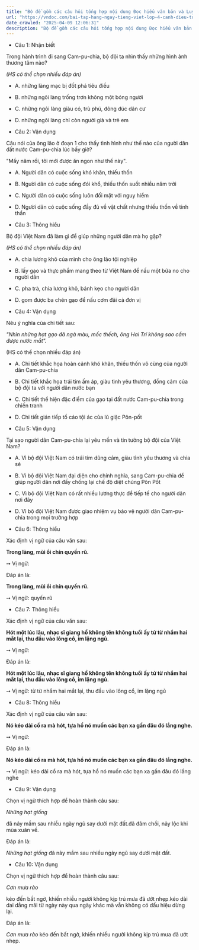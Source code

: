 ```yaml
---
title: "Bộ đề gồm các câu hỏi tổng hợp nội dung Đọc hiểu văn bản và Luyện từ và câu được học ở Tuần 20 trong chương trình Tiếng Việt lớp 4 Tập 2 Cánh Diều."
url: "https://vndoc.com/bai-tap-hang-ngay-tieng-viet-lop-4-canh-dieu-tuan-20-thu-3-334520"
date_crawled: "2025-04-09 12:06:31"
description: "Bộ đề gồm các câu hỏi tổng hợp nội dung Đọc hiểu văn bản và Luyện từ và câu được học ở Tuần 20 trong chương trình Tiếng Việt lớp 4 Tập 2 Cánh Diều."
---
```


* Câu 1:  Nhận biết

Trong hành trình đi sang Cam-pu-chia, bộ đội ta nhìn thấy những hình ảnh thương tâm nào?

_(HS có thể chọn nhiều đáp án)_

  * A. những làng mạc bị đốt phá tiêu điều 
  * B. những ngôi làng trống trơn không một bóng người 
  * C. những ngôi làng giàu có, trù phú, đông đúc dân cư 
  * D. những ngôi làng chỉ còn người già và trẻ em 



* Câu 2:  Vận dụng

Câu nói của ông lão ở đoạn 1 cho thấy tình hình như thế nào của người dân đất nước Cam-pu-chia lúc bấy giờ?

"Mấy năm rồi, tôi mới được ăn ngon như thế này".

  * A. Người dân có cuộc sống khó khăn, thiếu thốn 
  * B. Người dân có cuộc sống đói khổ, thiếu thốn suốt nhiều năm trời 
  * C. Người dân có cuộc sống luôn đối mặt với nguy hiểm 
  * D. Người dân có cuộc sống đầy đủ về vật chất nhưng thiếu thốn về tinh thần 



* Câu 3:  Thông hiểu

Bộ đội Việt Nam đã làm gì để giúp những người dân mà họ gặp?

_(HS có thể chọn nhiều đáp án)_

  * A. chia lương khô của mình cho ông lão tội nghiệp 
  * B. lấy gạo và thực phẩm mang theo từ Việt Nam để nấu một bữa no cho người dân 
  * C. pha trà, chia lương khô, bánh kẹo cho người dân 
  * D. gom được ba chén gạo để nấu cơm đãi cả đơn vị 



* Câu 4:  Vận dụng

Nêu ý nghĩa của chi tiết sau:

_"Nhìn những hạt gạo đã ngả màu, mốc thếch, ông Hai Trí không sao cầm được nước mắt"._

(HS có thể chọn nhiều đáp án)

  * A. Chi tiết khắc họa hoàn cảnh khó khăn, thiếu thốn vô cùng của người dân Cam-pu-chia 
  * B. Chi tiết khắc họa trái tim ấm áp, giàu tình yêu thương, đồng cảm của bộ đội ta với người dân nước bạn 
  * C. Chi tiết thể hiện đặc điểm của gạo tại đất nước Cam-pu-chia trong chiến tranh 
  * D. Chi tiết gián tiếp tố cáo tội ác của lũ giặc Pôn-pốt 



* Câu 5:  Vận dụng

Tại sao người dân Cam-pu-chia lại yêu mến và tin tưởng bộ đội của Việt Nam?

  * A. Vì bộ đội Việt Nam có trái tim dũng cảm, giàu tình yêu thương và chia sẻ 
  * B. Vì bộ đội Việt Nam đại diện cho chính nghĩa, sang Cam-pu-chia để giúp người dân nơi đấy chống lại chế độ diệt chủng Pôn Pốt 
  * C. Vì bộ đội Việt Nam có rất nhiều lương thực để tiếp tế cho người dân nơi đây 
  * D. Vì bộ đội Việt Nam được giao nhiệm vụ bảo vệ người dân Cam-pu-chia trong mọi trường hợp 



* Câu 6:  Thông hiểu

Xác định vị ngữ của câu văn sau:

**Trong làng, mùi ổi chín quyến rũ.**

➙ Vị ngữ: 

Đáp án là:

**Trong làng, mùi ổi chín quyến rũ.**

➙ Vị ngữ: quyến rũ

* Câu 7:  Thông hiểu

Xác định vị ngữ của câu văn sau:

**Hót một lúc lâu, nhạc sĩ giang hồ không tên không tuổi ấy từ từ nhắm hai mắt lại, thu đầu vào lông cổ, im lặng ngủ.**

➙ Vị ngữ: 

Đáp án là:

**Hót một lúc lâu, nhạc sĩ giang hồ không tên không tuổi ấy từ từ nhắm hai mắt lại, thu đầu vào lông cổ, im lặng ngủ.**

➙ Vị ngữ: từ từ nhắm hai mắt lại, thu đầu vào lông cổ, im lặng ngủ

* Câu 8:  Thông hiểu

Xác định vị ngữ của câu văn sau:

**Nó kéo dài cổ ra mà hót, tựa hồ nó muốn các bạn xa gần đâu đó lắng nghe.**

➙ Vị ngữ: 

Đáp án là:

**Nó kéo dài cổ ra mà hót, tựa hồ nó muốn các bạn xa gần đâu đó lắng nghe.**

➙ Vị ngữ: kéo dài cổ ra mà hót, tựa hồ nó muốn các bạn xa gần đâu đó lắng nghe

* Câu 9:  Vận dụng

Chọn vị ngữ thích hợp để hoàn thành câu sau:

_Những hạt giống_

đã nảy mầm sau nhiều ngày ngủ say dưới mặt đất.đã đâm chồi, nảy lộc khi mùa xuân về.

Đáp án là:

_Những hạt giống_ đã nảy mầm sau nhiều ngày ngủ say dưới mặt đất.

* Câu 10:  Vận dụng

Chọn vị ngữ thích hợp để hoàn thành câu sau:

_Cơn mưa rào_

kéo đến bất ngờ, khiến nhiều người không kịp trú mưa đã ướt nhẹp.kéo dài dai dẳng mãi từ ngày này qua ngày khác mà vẫn không có dấu hiệu dừng lại.

Đáp án là:

_Cơn mưa rào_ kéo đến bất ngờ, khiến nhiều người không kịp trú mưa đã ướt nhẹp.
